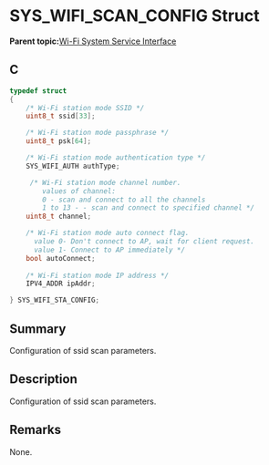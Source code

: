 # SYS\_WIFI\_SCAN\_CONFIG Struct

**Parent topic:**[Wi-Fi System Service Interface](GUID-B9C73D51-5039-4573-A452-176603C18703.md)

## C

```c
typedef struct 
{
    /* Wi-Fi station mode SSID */
    uint8_t ssid[33];

    /* Wi-Fi station mode passphrase */
    uint8_t psk[64];

    /* Wi-Fi station mode authentication type */
    SYS_WIFI_AUTH authType;

     /* Wi-Fi station mode channel number.
        values of channel:  
        0 - scan and connect to all the channels
        1 to 13 - - scan and connect to specified channel */
    uint8_t channel;

    /* Wi-Fi station mode auto connect flag. 
      value 0- Don't connect to AP, wait for client request.
      value 1- Connect to AP immediately */
    bool autoConnect;
    
    /* Wi-Fi station mode IP address */
    IPV4_ADDR ipAddr;

} SYS_WIFI_STA_CONFIG;

```

## Summary

Configuration of ssid scan parameters.

## Description

Configuration of ssid scan parameters.

## Remarks

None.

